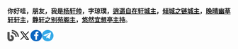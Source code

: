 **你好哇，朋友，我是[杨轩帅](https://nicejade.bio.link/?ref=github.com)，字琼璞，[逍遥自在轩城主](https://niceshare.site/?ref=github.com)，[倾城之链城主](https://site.lovejade.cn/?ref=github.com)，[晚晴幽草轩轩主](https://www.jeffjade.com?ref=github.com)，[静轩之别苑阁主](https://quickapp.lovejade.cn/?ref=github.com)，[悠然宜想亭主持](https://forum.lovejade.cn/?ref=github.com)**。

<a href="https://fine.niceshare.site/?ref=github.com">
  <img align="left" alt="杨琼璞 | 晚晴幽草轩" width="26px" src="https://github.com/nicejade/nicejade/blob/master/icon/blog.svg" />
</a>
<a href="https://x.com/MarshalXuan">
  <img align="left" alt="杨琼璞 | Twitter" width="26px" src="https://github.com/nicejade/nicejade/blob/master/icon/twitter.svg" />
</a>
<a href="https://www.facebook.com/nice.jade.yang">
  <img align="left" alt="杨琼璞 | Facebook" width="26px" src="https://github.com/nicejade/nicejade/blob/master/icon/facebook.svg" />
</a>
<a href="https://t.me/nicejade">
  <img align="left" alt="杨琼璞 | 电报" width="26px" src="https://github.com/nicejade/nicejade/blob/master/icon/telegram.svg" />
</a>
